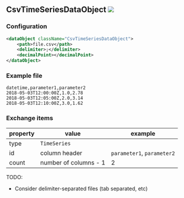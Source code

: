 ## CsvTimeSeriesDataObject   ![](https://img.shields.io/badge/composable-yes-brightgreen.svg)


### Configuration

```xml
<dataObject className="CsvTimeSeriesDataObject">
    <path>file.csv</path>
    <delimiter>;</delimiter>
    <decimalPoint></decimalPoint>
</dataObject>
```

### Example file

```csv
datetime,parameter1,parameter2
2018-05-03T12:00:00Z,1.0,2.78
2018-05-03T12:05:00Z,2.0,3.14
2018-05-03T12:10:00Z,3.0,1.62
```

### Exchange items

| property | value                         | example  |
| -------- | ----------------------------- | -------- |
| type     | `TimeSeries`                  |          |
| id       | column header                 | `parameter1`, `parameter2` |
| count    | number of columns - 1         | 2        |



TODO:

-   Consider delimiter-separated files (tab separated, etc)
